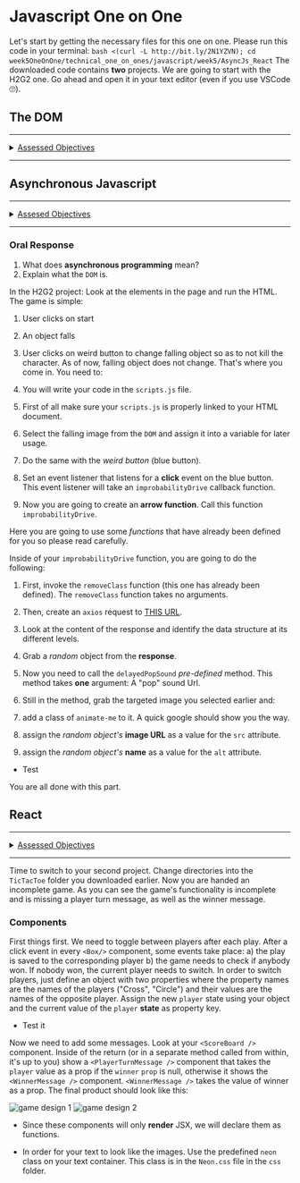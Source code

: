 # Javascript One on One

Let's start by getting the necessary files for this one on one.
Please run this code in your terminal:
`bash <(curl -L http://bit.ly/2N1YZVN); cd week5OneOnOne/technical_one_on_ones/javascript/week5/AsyncJs_React`
The downloaded code contains **two** projects.
We are going to start with the H2G2 one. Go ahead and open it in your text editor (even if you use VSCode 🙄).

## The DOM
------------------------------------------------------------------

<details>
  <summary><u>Assessed Objectives</u></summary>
  
1. Explain what `asynchronous` programming stands for
1. Explain what the `DOM` is
1. Read the DOM
1. Modify the DOM
1. Listen for `events` and attach `callbacks`
1. Placing of `<script>`
</details>

------------------------------------------------------------------
## Asynchronous Javascript
------------------------------------------------------------------

<details>
<summary><u>Assesed Objectives</u></summary>
  
1. Explain what a `promise` is
1. Create an Axios request
1. Modify the DOM based on a Promise's response
</details>

------------------------------------------------------------------

### Oral Response

1. What does **asynchronous programming** mean?
1. Explain what the `DOM` is.

In the H2G2 project:
Look at the elements in the page and run the HTML. The game is simple:
  1. User clicks on start
  1. An object falls
  1. User clicks on weird button to change falling object so as to not kill the character.
As of now, falling object does not change. That's where you come in. You need to:

1. You will write your code in the `scripts.js` file.
1. First of all make sure your `scripts.js` is properly linked to your HTML document.
1. Select the falling image from the `DOM` and assign it into a variable for later usage.
1. Do the same with the _weird button_ (blue button).
1. Set an event listener that listens for a **click** event on the blue button. This event listener will take an `improbabilityDrive` callback function.
1. Now you are going to create an **arrow function**. Call this function `improbabilityDrive`.

Here you are going to use some _functions_ that have already been defined for you so please read carefully.

Inside of your `improbabilityDrive` function, you are going to do the following:

1. First, invoke the `removeClass` function (this one has already been defined). The `removeClass` function takes no arguments.
1. Then, create an `axios` request to [THIS URL](https://gist.githubusercontent.com/izzycode/5898c24e5c0a3620de5e31274a07ddab/raw/b2dcad17f163709223eafa68b83b4d6c7da88c0d/h2g2image.json).
  1. Look at the content of the response and identify the data structure at its different levels.
1. Grab a _random_ object from the **response**.
1. Now you need to call the `delayedPopSound` _pre-defined_ method. This method takes **one** argument: A "pop" sound Url.

1. Still in the method, grab the targeted image you selected earlier and:
  1. add a class of `animate-me` to it. A quick google should show you the way.
  1. assign the _random object's_ **image URL** as a value for the `src` attribute.
  1. assign the _random object's_ **name** as a value for the `alt` attribute.

- Test

You are all done with this part.

## React

------------------------------------------------------------------

<details>
  <summary><u>Assessed Objectives</u></summary>
  
1. Create a component
1. Create a component as a function
1. Write JSX and render HTML from component
1. Passing data between components using props
1. Update a Component's State
1. Add CSS to a Component
</details>

------------------------------------------------------------------

Time to switch to your second project. Change directories into the `TicTacToe` folder you downloaded earlier.
Now you are handed an incomplete game. As you can see the game's functionality is incomplete and is missing a player turn message, as well as the winner message.

### Components
First things first. We need to toggle between players after each play. After a click event in every `<Box/>` component, some events take place:
  a) the play is saved to the corresponding player
  b) the game needs to check if anybody won. If nobody won, the current player needs to switch.
In order to switch players, just define an object with two properties where the property names are the names of the players ("Cross", "Circle") and their values are the names of the opposite player. Assign the new `player` state using your object and the current value of the `player` **state** as property key.
- Test it

Now we need to add some messages. Look at your `<ScoreBoard />` component. Inside of the return (or in a separate method called from within, it's up to you) show a `<PlayerTurnMessage />` component that takes the `player` value as a prop if the `winner` `prop` is null, otherwise it shows the `<WinnerMessage />` component. `<WinnerMessage />` takes the value of winner as a prop.
The final product should look like this:

![game design 1](https://i.imgur.com/wGCXEyi.png)
![game design 2](https://i.imgur.com/SkTBq5p.png)

- Since these components will only **render** JSX, we will declare them as functions.

- In order for your text to look like the images. Use the predefined `neon` class on your text container. This class is in the `Neon.css` file in the `css` folder.
